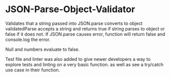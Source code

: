 # JSON-Parse-Object-Validator
Validates that a string passed into JSON.parse converts to object
validatedParse accepts a string and returns true if string parses to object or false if it does not.
If JSON.parse causes error, function will return false and console.log the error.

Null and numbers evaluate to false.

Test file and linter was also added to give newer developers a way to explore tests and linting on a very basic function.
as well as see a try/catch use case in their function.

